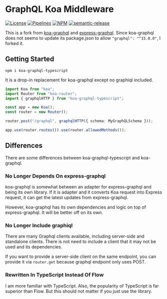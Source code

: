 # GraphQL Koa Middleware

[![License][license_badge]][license] [![Pipelines][pipelines_badge]][pipelines] [![NPM][npm_badge]][npm] [![semantic-release][semantic_release]][semantic_release_badge]

This is a fork from [koa-graphql] and [express-graphql]. Since koa-graphql does not seems to update its package.json to allow `"graphql": "^15.0.0"`, I forked it.

## Getting Started

```
npm i koa-graphql-typescript
```

It is a drop-in replacement for koa-graphql except no graphiql included.

```typescript
import Koa from "koa";
import Router from "koa-router";
import { graphqlHTTP } from "koa-graphql-typescript";

const app = new Koa();
const router = new Router();

router.post("/graphql", graphqlHTTP({ schema: MyGraphQLSchema }));

app.use(router.routes()).use(router.allowedMethods());
```

## Differences

There are some differences between koa-graphql-typescript and koa-graphql.

### No Longer Depends On express-graphql

koa-graphql is somewhat between an adapter for express-graphql and being its own library. If it is adapter and it converts Koa request into Express request, it can get the latest updates from express-graphql.

However, koa-graphql has its own dependencies and logic on top of express-graphql. It will be better off on its own.

### No Longer Include graphiql

There are many Graphql clients available, including server-side and standalone clients. There is not need to include a client that it may not be used and its dependencies.

If you want to provide a server-side client on the same endpoint, you can provide it via `router.get` because graphql endpoint only uses POST.

### Rewritten In TypeScript Instead Of Flow

I am more familiar with TypeScript. Also, the popularity of TypeScript is far superior than Flow. But this should not matter if you just use the library.

[license]: ./LICENSE
[license_badge]: https://img.shields.io/badge/license-Apache--2.0-green.svg
[pipelines]: https://github.com/joshuaavalon/koa-graphql-typescript/actions/workflows/main.yml
[pipelines_badge]: https://github.com/joshuaavalon/koa-graphql-typescript/actions/workflows/main.yml/badge.svg
[npm]: https://www.npmjs.com/package/koa-graphql-typescript
[npm_badge]: https://img.shields.io/npm/v/koa-graphql-typescript/latest.svg
[semantic_release]: https://github.com/semantic-release/semantic-release
[semantic_release_badge]: https://img.shields.io/badge/%20%20%F0%9F%93%A6%F0%9F%9A%80-semantic--release-e10079.svg
[koa-graphql]: https://github.com/graphql-community/koa-graphql
[express-graphql]: https://github.com/graphql/express-graphql
